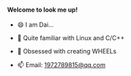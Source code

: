 #### Welcome to look me up!

- 😄 I am Dai...

- 🔭 Quite familiar with Linux and C/C++

- 🤔 Obsessed with creating WHEELs

- 📫 Email: 1972789815@qq.com

<!--
**GeniusDai/GeniusDai** is a ✨ _special_ ✨ repository because its `README.md` (this file) appears on your GitHub profile.

Here are some ideas to get you started:

- 🔭 I’m currently working on ...
- 🌱 I’m currently learning ...
- 👯 I’m looking to collaborate on ...
- 🤔 I’m looking for help with ...
- 💬 Ask me about ...
- 📫 How to reach me: ...
- 😄 Pronouns: ...
- ⚡ Fun fact: ...
-->
